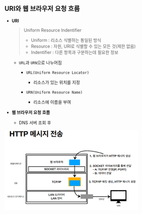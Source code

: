 ## URI와 웹 브라우저 요청 흐름

- **URI**

  > Uniform Resource Indentifier
  >
  > - Uniform : 리소스 식별하는 통일된 방식
  > - Resource : 자원, URI로 식별할 수 있는 모든 것(제한 없음)
  > - Indentifier : 다른 항목과 구분하는데 필요한 정보

  - `URL`과 `URN`으로 나누어짐

    - `URL(Uniform Resource Locator)`
      - 리소스가 있는 위치를 지정

    - `URN(Uniform Resource Name)`

      - 리소스에 이름을 부여

      

- **웹 브라우저 요청 흐름**

  - DNS 서버 조회 후

<img src="section2.assets/QZN4ixsz0gYk2cVlWt8GCqwJmZgTe1348ruQowXl-IOnkQLmTk1RS88aDsDNqF5MUkYjvRI_5OFRaUBJJsXixyJEFyhvMh7bxyN1t8HpTersWChUCN-VGpa8Wlq27dyb67RORHho.png" alt="웹 브라우저 요청 흐름" style="zoom:67%;" />